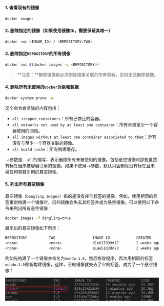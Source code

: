 #### 1. 查看现有的镜像

```sh
docker images
```

#### 2. 删除指定的镜像（如果使用镜像`ID`，需要保证其唯一）

```sh
docker rmi <IMAGE_ID> / <REPOSITORY:TAG>
```

#### 3. 删除指定`REPOSITORY`的所有镜像

```sh
docker rmi $(docker images -q <REPOSITORY>)
```

> **注意：**删除镜像前必须删除镜像关联的所有容器，否则无法删除镜像。

#### 4. 删除所有未使用的`Docker`对象和数据

```sh
docker system prune -a
```

这个命令会清除的内容包括：

- `all stopped containers`：所有已停止的容器。
- `all networks not used by at least one container`：所有未被至少一个容器使用的网络。
- `all images without at least one container associated to them`：所有没有与至少一个容器关联的镜像。
- `all build cache`：所有构建缓存。

`-a`参数是`--all`的缩写，表示删除所有未被使用的镜像，包括悬空镜像和那些虽然有标签但未被容器引用的镜像。如果不使用`-a`参数，默认只会删除没有标签且未被任何容器引用的悬空镜像。

#### 5. 列出所有悬空镜像

悬空镜像（`Dangling Images`）指的是没有任何标签的镜像，例如，使用相同的标签重新构建一个镜像时，旧的镜像会失去其标签并成为悬空镜像。可以使用以下命令来列出所有悬空镜像：

```sh
docker images -f dangling=true
```

展示出的悬空镜像如下所示：

```sh
REPOSITORY          TAG                 IMAGE ID            CREATED             SIZE
<none>              <none>              d1e017099d17        2 weeks ago         183MB
<none>              <none>              e1ae5103dd73        3 weeks ago         182MB
```

例如先构建了一个镜像并命名为`mundo:1.0`，然后修改程序，再次用相同的标签`mundo:1.0`重新构建镜像，这样，旧的镜像就失去了它的标签，成为了一个悬空镜像：

<img src="image/image-20240710100440271.png" alt="image-20240710100440271" style="zoom:50%;" />